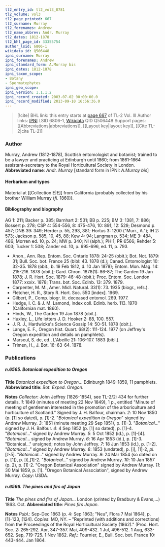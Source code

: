 ```yaml
---
tl2_entry_id: tl2_vol3_0781
tl2_volume: vol3
tl2_page_printed: 667
tl2_surname: Murray
tl2_forenames: Andrew
tl2_name_abbrev: Andr. Murray
tl2_dates: 1812-1878
tl2_bhl_page_id: 33355754
author_lsid: 6806-1
wikidata_id: Q506448
ipni_surname: Murray
ipni_forenames: Andrew
ipni_standard_form: A.Murray bis
ipni_dates: 1812-1878
ipni_taxon_scope: 
- Botany
- Spermatophytes
ipni_geo_scope: 
ipni_version: 1.1.1.2
ipni_record_created: 2003-07-02 00:00:00.0
ipni_record_modified: 2013-09-10 16:56:36.0
---
```


> [!cite] BHL link: this entry starts at [page 667](https://www.biodiversitylibrary.org/page/33355754) of TL-2 Vol. III
> Author links: [IPNI](https://www.ipni.org/a/6806-1) LSID 6806-1, [Wikidata](https://www.wikidata.org/wiki/Q506448) QID Q506448
> Support pages: [[Abbreviations|abbreviations]], [[Layout key|layout key]], [[Cite TL-2|cite TL-2]]

### Author

Murray, Andrew (1812-1878), Scottish entomologist and botanist; trained to be a lawyer and practicing at Edinburgh until 1860; from 1861-1864 assistant-secretary to the Royal Horticultural Society in London. 
**Abbreviated name**: *Andr. Murray* \[standard form in IPNI: *A.Murray bis*\]

#### Herbarium and types

Material at [[Collection E|E]] from California (probably collected by his brother William Murray (*fl*. 1860)).

#### Bibliography and biography

AG 1: 211; Backer p. 385; Barnhart 2: 531; BB p. 225; BM 3: 1381, 7: 886; Bossert p. 278; CSP 4: 554-556, 8: 475-476, 10: 891, 12: 529; Desmond p. 457; DNB 39: 349; Herder p. 55, 293, 381; Hortus 3: 1200 ("Murr., A."); IH 2: 573; Jackson p. 585, 10, 45, 88; Kew 4: 94; Langman p. 534; ME 3: 484, 486; Morren ed. 10, p. 24; MW p. 340; NI (alph.); PH 1; PR 6566; Rehder 5: 603; Tucker 1: 508; Zander ed. 10, p. 695-696, ed. 11, p. 793.
- Anon., Ann. Rep. Entom. Soc. Ontario 1878: 24-25 (obit.); Bot. Not. 1879: 31; Bull. Soc. bot. France 25 (bibl: 43. 1878 (d.); Canad. Entomologist 10: 32-35. 1878 (obit., b. 19 Feb 1812, d. 10 Jan 1878); Entom. Mon. Mag. 14: 215-216. 1878 (obit.); Gard. Chron. 1878(1): 86-87; The Garden 19 Jan 1878; J. R. Hort. Soc. 1879: 46-48 (obit.); Proc. Entom. Soc. London 1877: xxxix. 1878; Trans. bot. Soc. Edinb. 13: 379. 1879.
- Carpenter, M. M., Amer. Midl. Natural. 33(1): 73. 1935 (biogr., refs.).
- Fletcher, H. R., Story R. Hort. Soc. 550 \[index\]. 1969.
- Gilbert, P., Comp. biogr. lit. deceased entomol. 269. 1977.
- Hedge, I. C. & J. M. Lamond, Index coll. Edinb. herb. 113. 1970 (Californian mat. 1860).
- Hinds, W., The Garden 19 Jan 1878 (obit.).
- Huxley, L., Life letters J. D. Hooker 2: 88, 100. 557.
- J. R. J., Hardwicke's Science Gossip 14: 50-51. 1878 (obit.).
- Lange, E. F., Oregon hist. Quart. 68(2): 111-124. 1977 (on Jeffrey's Oregon expedition and details on pamphlets).
- Marseul, S. de, ed., L'Abeille 21: 106-107. 1883 (bibl.).
- Trimen, H., J. Bot. 16: 63-64. 1878.

### Publications

##### n.6565. Botanical expedition to Oregon

**Title**
*Botanical expedition to Oregon*... Edinburgh 1849-1859, 11 pamphlets.
**Abbreviated title**: *Bot. Exped. Oregon*.

**Notes**
*Collector*: John Jeffrey (1826-1854), see TL-2/2: 434 for further details.
*1*: 1849 (minutes of meeting 22 Nov 1849), 1 p., entitled "Minute of meeting of gentlemen interested in the promotion of the arboriculture and horticulture of Scotland." Signed by J. H. Balfour, chairman.
*2*: 10 Nov 1850 (p. \[1\] so dated), p. \[1\]-2. "*Botanical expedition to Oregon*" signed by Andrew Murray.
*3*: 1851 (minute meeting 29 Sep 1851), p. \[1\]-3. "*Botanical*..." signed by J. H. Balfour.
*4*: 4 Sep 1852 (p. \[1\] so dated), p. \[1\]-4. "*Botanical*..." signed by Andrew Murray.
*5*: 5 Oct 1852 (id.), p. \[1\]-\[4\]. "*Botanical*... signed by Andrew Murray.
*6*: 16 Apr 1853 (id.), p. \[1\]-3. "Botanical..." unsigned; notes by John Jeffrey.
*7*: 18 Jun 1853 (id.), p. \[1-2\]. "*Botanical*..." signed by Andrew Murray.
*8*: 1853 (undated), p. \[i\], \[1\]-2, *pl*. \[*1-5*\]. "*Botanical*..." signed by Andrew Murray.
*9*: 24 Mar 1854 (so dated on p. \[1\]), p. \[i\],\[1\]-2. "*Botanical*..." signed by Andrew Murray.
*10*: 10 Jan 1857 (p. 2), p. \[1\]-2. "Oregon Botanical Association" signed by Andrew Murray.
*11*: 30 Mai 1859, p. \[1\]. "Oregon Botanical Association", signed by Andrew Murray.
*Copy*: USDA.

##### n.6566. The pines and firs of Japan

**Title**
*The pines and firs of Japan*... London (printed by Bradbury & Evans,...) 1863. Oct.
**Abbreviated title**: *Pines firs Japan*.

**Notes**
*Publ*.: Sep-Dec 1863 (p. 4: Sep 1863; "Neu", Flora 7 Mai 1864), p. \[1\]-123, \[124\]. *Copies*: MO, NY. – "Reprinted (with additions and corrections) from the Proceedings of the Royal Horticultural Society (1862)." (Proc. Hort. Soc. 2: 265-292. Apr, 347-357. Mai, 409-432. 1 Jul, 496-512. 1 Aug, 633-652. Sep, 719-725. 1 Nov 1862.
*Ref*.: Fournier, E., Bull. Soc. bot. France 10: 443-444. Jan 1864.

